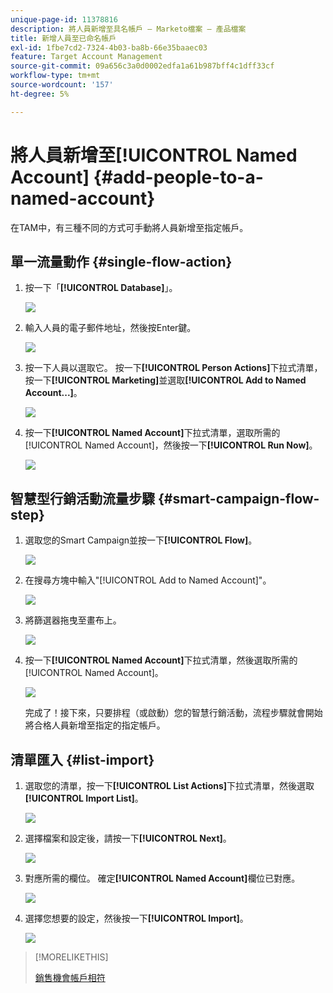 ```yaml
---
unique-page-id: 11378816
description: 將人員新增至具名帳戶 — Marketo檔案 — 產品檔案
title: 新增人員至已命名帳戶
exl-id: 1fbe7cd2-7324-4b03-ba8b-66e35baaec03
feature: Target Account Management
source-git-commit: 09a656c3a0d0002edfa1a61b987bff4c1dff33cf
workflow-type: tm+mt
source-wordcount: '157'
ht-degree: 5%

---
```


# 將人員新增至[!UICONTROL Named Account] {#add-people-to-a-named-account}

在TAM中，有三種不同的方式可手動將人員新增至指定帳戶。

## 單一流量動作 {#single-flow-action}

1. 按一下「**[!UICONTROL Database]**」。

   ![](assets/one-2.png)

1. 輸入人員的電子郵件地址，然後按Enter鍵。

   ![](assets/two.png)

1. 按一下人員以選取它。 按一下&#x200B;**[!UICONTROL Person Actions]**&#x200B;下拉式清單，按一下&#x200B;**[!UICONTROL Marketing]**&#x200B;並選取&#x200B;**[!UICONTROL Add to Named Account...]**。

   ![](assets/three.png)

1. 按一下&#x200B;**[!UICONTROL Named Account]**&#x200B;下拉式清單，選取所需的[!UICONTROL Named Account]，然後按一下&#x200B;**[!UICONTROL Run Now]**。

   ![](assets/four.png)

## 智慧型行銷活動流量步驟 {#smart-campaign-flow-step}

1. 選取您的Smart Campaign並按一下&#x200B;**[!UICONTROL Flow]**。

   ![](assets/five.png)

1. 在搜尋方塊中輸入&quot;[!UICONTROL Add to Named Account]&quot;。

   ![](assets/six.png)

1. 將篩選器拖曳至畫布上。

   ![](assets/seven.png)

1. 按一下&#x200B;**[!UICONTROL Named Account]**&#x200B;下拉式清單，然後選取所需的[!UICONTROL Named Account]。

   ![](assets/eight.png)

   完成了！接下來，只要排程（或啟動）您的智慧行銷活動，流程步驟就會開始將合格人員新增至指定的指定帳戶。

## 清單匯入 {#list-import}

1. 選取您的清單，按一下&#x200B;**[!UICONTROL List Actions]**&#x200B;下拉式清單，然後選取&#x200B;**[!UICONTROL Import List]**。

   ![](assets/nine.png)

1. 選擇檔案和設定後，請按一下&#x200B;**[!UICONTROL Next]**。

   ![](assets/ten.png)

1. 對應所需的欄位。 確定&#x200B;**[!UICONTROL Named Account]**&#x200B;欄位已對應。

   ![](assets/eleven.png)

1. 選擇您想要的設定，然後按一下&#x200B;**[!UICONTROL Import]**。

   ![](assets/twelve.png)

>[!MORELIKETHIS]
>
>[銷售機會帳戶相符](/help/marketo/product-docs/target-account-management/target/named-accounts/lead-to-account-matching.md)
